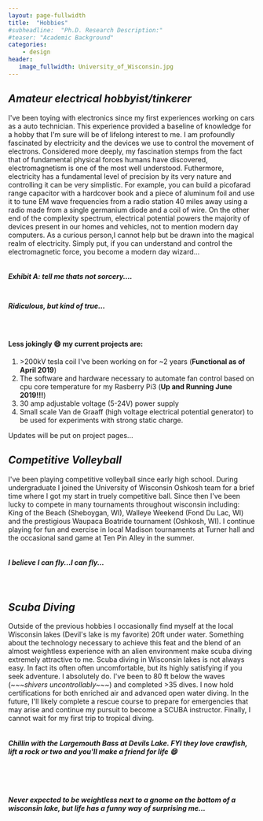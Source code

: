 ```yaml
---
layout: page-fullwidth
title:  "Hobbies"
#subheadline:  "Ph.D. Research Description:"
#teaser: "Academic Background"
categories:
    - design
header:
   image_fullwidth: University_of_Wisconsin.jpg
---
```

<h2><em>Amateur electrical hobbyist/tinkerer</em> </h2>
<p> I've been toying with electronics since my first experiences working on cars as a auto technician. This experience provided a baseline of knowledge for a hobby that I'm sure will be of lifelong interest to me. I am profoundly fascinated by electricity and the devices we use to control the movement of electrons. Considered more deeply, my fascination stemps from the fact that of fundamental physical forces humans have discovered, electromagnetism is one of the most well understood. Futhermore, electricity has a fundamental level of precision by its very nature and controlling it can be very simplistic. For example, you can build a picofarad range capacitor with a hardcover book and a piece of aluminum foil and use it to tune EM wave frequencies from a radio station 40 miles away using a radio made from a single germanium diode and a coil of wire. On the other end of the complexity spectrum, electrical potential powers the majority of devices present in our homes and vehicles, not to mention modern day computers. As a curious person,I cannot help but be drawn into the magical realm of electricity. Simply put, if you can understand and control the electromagnetic force, you become a modern day wizard...</p>
<div class="row">
    <div class="column.large-centered">
    <img src="{{ site.urlimg }}Tesla_Coil.jpg" alt="">
    </div>
</div>
<h5><em>Exhibit A: tell me thats not sorcery....</em></h5>
<div class="row">
<div class="column.medium-centered"> 
    <img src="{{ site.urlimg }}Electrician_T.jpg" alt="">
    </div> 
</div>
<h5><em>Ridiculous, but kind of true...</em></h5>
<br/>  
<h4><strong>Less jokingly &#128516; my current projects are:</strong> </h4>
<ol>
<li> >200kV tesla coil I've been working on for ~2 years (<strong>Functional as of April 2019</strong>)</li>
<li>The software and hardware necessary to automate fan control based on cpu core temperature for my Rasberry Pi3 (<strong>Up and Running June 2019!!!</strong>) </li>
<li>30 amp adjustable voltage (5-24V) power supply </li>
<li>Small scale Van de Graaff (high voltage electrical potential generator) to be used for experiments with strong static charge. </li>
</ol>
<p>Updates will be put on project pages...</p>

<h2><em>Competitive Volleyball</em></h2>
<p> I've been playing competitive volleyball since early high school. During undergraduate I joined the University of Wisconsin Oshkosh team for a brief time where I got my start in truely competitive ball. Since then I've been lucky to compete in many tournaments throughout wisconsin including: King of the Beach (Sheboygan, WI), Walleye Weekend (Fond Du Lac, WI) and the prestigious Waupaca Boatride tournament (Oshkosh, WI). I continue playing for fun and exercise in local Madison tournaments at Turner hall and the occasional sand game at Ten Pin Alley in the summer.  </p>
<div class="row">
    <div class="column.medium-centered">
    <img src="{{ site.urlimg }}vball_jump.jpg" alt="">
    </div>
</div>
<h5><em>I believe I can fly...I can fly...</em></h5>
<br>  
<h2><em>Scuba Diving</em></h2>
<p> Outside of the previous hobbies I occasionally find myself at the local Wisconsin lakes (Devil's lake is my favorite) 20ft under water. Something about the technology necessary to achieve this feat and the blend of an almost weightless experience with an alien environment make scuba diving extremely attractive to me. Scuba diving in Wisconsin lakes is not always easy. In fact its often often uncomfortable, but its highly satisfying if you seek adventure. I absolutely do. I've been to 80 ft below the waves (<em>~~~shivers uncontrollably~~~</em>) and completed >35 dives. I now hold certifications for both enriched air and advanced open water diving. In the future, I'll likely complete a rescue course to prepare for emergencies that may arise and continue my pursuit to become a SCUBA instructor. Finally, I cannot wait for my first trip to tropical diving. </p>
<div class="row">
    <div class="large-4 columns">
    <img src="{{ site.urlimg }}Scuba_Dean.png" alt="">
    </div>
    <div class="small-6 columns">
    <img src="{{ site.urlimg }}diving10.jpg" alt="">
    </div>
</div>  
<h5><em>Chillin with the Largemouth Bass at Devils Lake. FYI they love crawfish, lift a rock or two and you'll make a friend for life &#128516;</em><h5>
<br>
<br>
<div class="row">
    <div class="column.medium-centered">
    <img src="{{ site.urlimg }}diving_9.jpg" alt="">
    </div>
</div>
<h5><em>Never expected to be weightless next to a gnome on the bottom of a wisconsin lake, but life has a funny way of surprising me...</em></h5>

